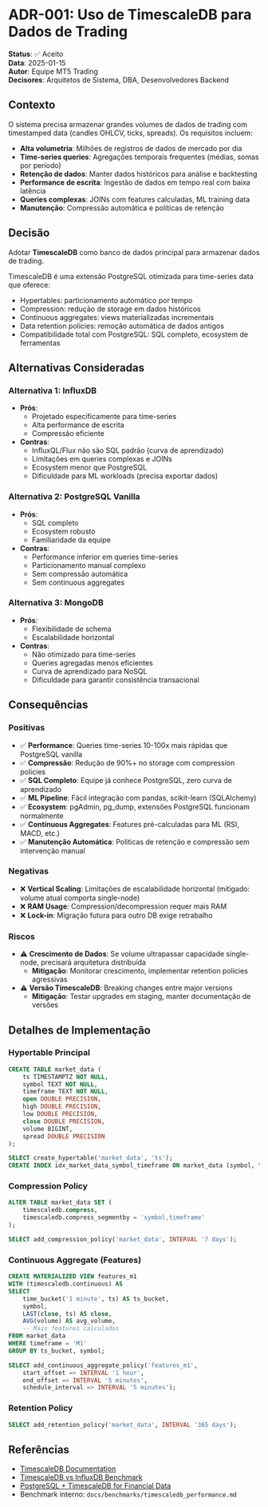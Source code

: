 # ADR-001: Uso de TimescaleDB para Dados de Trading

**Status**: ✅ Aceito  
**Data**: 2025-01-15  
**Autor**: Equipe MT5 Trading  
**Decisores**: Arquitetos de Sistema, DBA, Desenvolvedores Backend

## Contexto

O sistema precisa armazenar grandes volumes de dados de trading com timestamped data (candles OHLCV, ticks, spreads). Os requisitos incluem:

- **Alta volumetria**: Milhões de registros de dados de mercado por dia
- **Time-series queries**: Agregações temporais frequentes (médias, somas por período)
- **Retenção de dados**: Manter dados históricos para análise e backtesting
- **Performance de escrita**: Ingestão de dados em tempo real com baixa latência
- **Queries complexas**: JOINs com features calculadas, ML training data
- **Manutenção**: Compressão automática e políticas de retenção

## Decisão

Adotar **TimescaleDB** como banco de dados principal para armazenar dados de trading.

TimescaleDB é uma extensão PostgreSQL otimizada para time-series data que oferece:
- Hypertables: particionamento automático por tempo
- Compression: redução de storage em dados históricos
- Continuous aggregates: views materializadas incrementais
- Data retention policies: remoção automática de dados antigos
- Compatibilidade total com PostgreSQL: SQL completo, ecosystem de ferramentas

## Alternativas Consideradas

### Alternativa 1: InfluxDB
- **Prós**: 
  - Projetado especificamente para time-series
  - Alta performance de escrita
  - Compressão eficiente
- **Contras**: 
  - InfluxQL/Flux não são SQL padrão (curva de aprendizado)
  - Limitações em queries complexas e JOINs
  - Ecosystem menor que PostgreSQL
  - Dificuldade para ML workloads (precisa exportar dados)

### Alternativa 2: PostgreSQL Vanilla
- **Prós**: 
  - SQL completo
  - Ecosystem robusto
  - Familiaridade da equipe
- **Contras**: 
  - Performance inferior em queries time-series
  - Particionamento manual complexo
  - Sem compressão automática
  - Sem continuous aggregates

### Alternativa 3: MongoDB
- **Prós**: 
  - Flexibilidade de schema
  - Escalabilidade horizontal
- **Contras**: 
  - Não otimizado para time-series
  - Queries agregadas menos eficientes
  - Curva de aprendizado para NoSQL
  - Dificuldade para garantir consistência transacional

## Consequências

### Positivas

- ✅ **Performance**: Queries time-series 10-100x mais rápidas que PostgreSQL vanilla
- ✅ **Compressão**: Redução de 90%+ no storage com compression policies
- ✅ **SQL Completo**: Equipe já conhece PostgreSQL, zero curva de aprendizado
- ✅ **ML Pipeline**: Fácil integração com pandas, scikit-learn (SQLAlchemy)
- ✅ **Ecosystem**: pgAdmin, pg_dump, extensões PostgreSQL funcionam normalmente
- ✅ **Continuous Aggregates**: Features pré-calculadas para ML (RSI, MACD, etc.)
- ✅ **Manutenção Automática**: Políticas de retenção e compressão sem intervenção manual

### Negativas

- ❌ **Vertical Scaling**: Limitações de escalabilidade horizontal (mitigado: volume atual comporta single-node)
- ❌ **RAM Usage**: Compression/decompression requer mais RAM
- ❌ **Lock-in**: Migração futura para outro DB exige retrabalho

### Riscos

- ⚠️ **Crescimento de Dados**: Se volume ultrapassar capacidade single-node, precisará arquitetura distribuída
  - **Mitigação**: Monitorar crescimento, implementar retention policies agressivas
- ⚠️ **Versão TimescaleDB**: Breaking changes entre major versions
  - **Mitigação**: Testar upgrades em staging, manter documentação de versões

## Detalhes de Implementação

### Hypertable Principal

```sql
CREATE TABLE market_data (
    ts TIMESTAMPTZ NOT NULL,
    symbol TEXT NOT NULL,
    timeframe TEXT NOT NULL,
    open DOUBLE PRECISION,
    high DOUBLE PRECISION,
    low DOUBLE PRECISION,
    close DOUBLE PRECISION,
    volume BIGINT,
    spread DOUBLE PRECISION
);

SELECT create_hypertable('market_data', 'ts');
CREATE INDEX idx_market_data_symbol_timeframe ON market_data (symbol, timeframe, ts DESC);
```

### Compression Policy

```sql
ALTER TABLE market_data SET (
    timescaledb.compress,
    timescaledb.compress_segmentby = 'symbol,timeframe'
);

SELECT add_compression_policy('market_data', INTERVAL '7 days');
```

### Continuous Aggregate (Features)

```sql
CREATE MATERIALIZED VIEW features_m1 
WITH (timescaledb.continuous) AS
SELECT
    time_bucket('1 minute', ts) AS ts_bucket,
    symbol,
    LAST(close, ts) AS close,
    AVG(volume) AS avg_volume,
    -- Mais features calculadas
FROM market_data
WHERE timeframe = 'M1'
GROUP BY ts_bucket, symbol;

SELECT add_continuous_aggregate_policy('features_m1',
    start_offset => INTERVAL '1 hour',
    end_offset => INTERVAL '5 minutes',
    schedule_interval => INTERVAL '5 minutes');
```

### Retention Policy

```sql
SELECT add_retention_policy('market_data', INTERVAL '365 days');
```

## Referências

- [TimescaleDB Documentation](https://docs.timescale.com/)
- [TimescaleDB vs InfluxDB Benchmark](https://blog.timescale.com/blog/timescaledb-vs-influxdb-for-time-series-data-timescale-influx-sql-nosql-36489299877/)
- [PostgreSQL + TimescaleDB for Financial Data](https://www.timescale.com/blog/how-to-store-financial-tick-data-in-postgresql/)
- Benchmark interno: `docs/benchmarks/timescaledb_performance.md`
